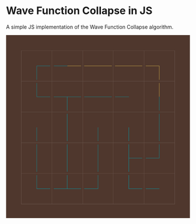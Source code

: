# Wave Function Collapse in JS
A simple JS implementation of the Wave Function Collapse algorithm.

![Preview](meta/preview.png)
